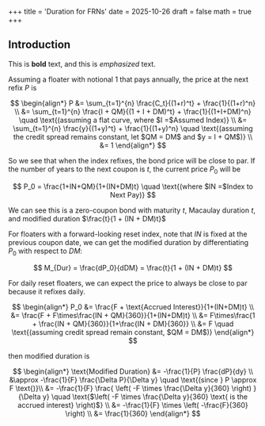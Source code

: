 +++
title = 'Duration for FRNs'
date = 2025-10-26
draft = false
math = true
+++
## Introduction

This is **bold** text, and this is *emphasized* text.

Assuming a floater with notional $1$ that pays annually, the price at the next refix $P$ is 

$$
\begin{align*}
P &= \sum_{t=1}^{n} \frac{C_t}{(1+r)^t} + \frac{1}{(1+r)^n} \\
  &= \sum_{t=1}^{n} \frac{I + QM}{(1 + I + DM)^t} + \frac{1}{(1+I+DM)^n} \quad \text{(assuming a flat curve, where $I =$Assumed Index)} \\
  &= \sum_{t=1}^{n} \frac{y}{(1+y)^t} + \frac{1}{(1+y)^n} 
     \quad \text{(assuming the credit spread remains constant, let $QM = DM$ and $y = I + QM$)} \\
  &= 1
\end{align*}
$$

So we see that when the index refixes, the bond price will be close to par. If the number of years to the next coupon is $t$, the current price $P_0$ will be

$$
P_0 = \frac{1+IN+QM}{1+(IN+DM)t} \quad \text{(where $IN =$Index to Next Pay)}
$$

We can see this is a zero-coupon bond with maturity $t$, Macaulay duration $t$, and modified duration $\frac{t}{1 + (IN + DM)t}$

For floaters with a forward-looking reset index, note that $IN$ is fixed at the previous coupon date, we can get the modified duration by differentiating $P_0$ with respect to $DM$:

$$
M_{Dur} = \frac{dP_0}{dDM} = \frac{t}{1 + (IN + DM)t}
$$

For daily reset floaters, we can expect the price to always be close to par because it refixes daily.

$$
\begin{align*}
P_0 &= \frac{F + \text{Accrued Interest}}{1+(IN+DM)t} \\
    &= \frac{F + F\times\frac{IN + QM}{360}}{1+(IN+DM)t} \\
    &= F\times\frac{1 + \frac{IN + QM}{360}}{1+\frac{IN + DM}{360}} \\
    &= F \quad \text{(assuming credit spread remain constant, $QM = DM$)} 
\end{align*}
$$

then modified duration is

$$
\begin{align*}
\text{Modified Duration} &= -\frac{1}{P} \frac{dP}{dy} \\
                        &\approx -\frac{1}{F} \frac{\Delta P}{\Delta y} \quad \text{(since } P \approx F \text{)}\\ 
                        &= -\frac{1}{F} \frac{ \left( -F \times \frac{\Delta y}{360} \right) }{\Delta y} \quad \text{$\left( -F \times \frac{\Delta y}{360} \text{ is the accrued interest} \right)$} \\
                        &= -\frac{1}{F} \times \left( -\frac{F}{360} \right) \\
                        &= \frac{1}{360}
\end{align*}
$$
